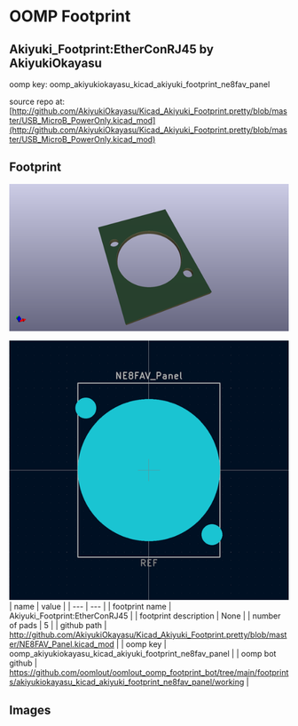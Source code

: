 # OOMP Footprint  
## Akiyuki_Footprint:EtherConRJ45  by AkiyukiOkayasu  
  
oomp key: oomp_akiyukiokayasu_kicad_akiyuki_footprint_ne8fav_panel  
  
source repo at: [http://github.com/AkiyukiOkayasu/Kicad_Akiyuki_Footprint.pretty/blob/master/USB_MicroB_PowerOnly.kicad_mod](http://github.com/AkiyukiOkayasu/Kicad_Akiyuki_Footprint.pretty/blob/master/USB_MicroB_PowerOnly.kicad_mod)  
## Footprint  
  
[![working_kicad_pcb_3d.png](working_kicad_pcb_3d_600.png)](working_kicad_pcb_3d.png)  
  
[![working.png](working_600.png)](working.png)  
| name | value | 
| --- | --- | 
| footprint name | Akiyuki_Footprint:EtherConRJ45 | 
| footprint description | None | 
| number of pads | 5 | 
| github path | http://github.com/AkiyukiOkayasu/Kicad_Akiyuki_Footprint.pretty/blob/master/NE8FAV_Panel.kicad_mod | 
| oomp key | oomp_akiyukiokayasu_kicad_akiyuki_footprint_ne8fav_panel | 
| oomp bot github | https://github.com/oomlout/oomlout_oomp_footprint_bot/tree/main/footprints/akiyukiokayasu_kicad_akiyuki_footprint_ne8fav_panel/working | 
## Images  
